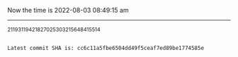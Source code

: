 Now the time is 2022-08-03 08:49:15 am

---

<small>21193119421827025303215648415514</small>

```txt

Latest commit SHA is: cc6c11a5fbe6504dd49f5ceaf7ed89be1774585e
```
